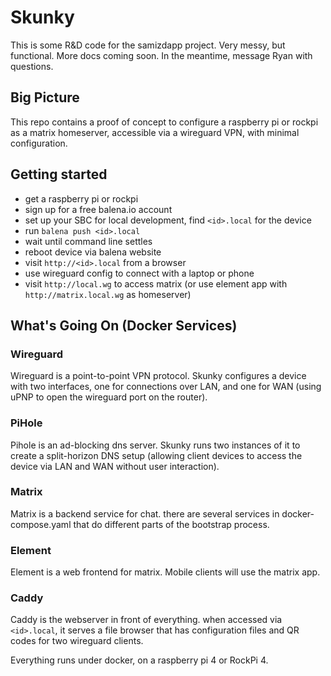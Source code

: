 # Skunky

This is some R&D code for the samizdapp project. Very messy, but functional. More docs coming soon. In the meantime, message Ryan with questions.

## Big Picture

This repo contains a proof of concept to configure a raspberry pi or rockpi as a matrix homeserver, accessible via a wireguard VPN, with minimal configuration.

## Getting started

- get a raspberry pi or rockpi
- sign up for a free balena.io account
- set up your SBC for local development, find `<id>.local` for the device
- run `balena push <id>.local`
- wait until command line settles
- reboot device via balena website
- visit `http://<id>.local` from a browser
- use wireguard config to connect with a laptop or phone
- visit `http://local.wg` to access matrix (or use element app with `http://matrix.local.wg` as homeserver)

## What's Going On (Docker Services)

### Wireguard

Wireguard is a point-to-point VPN protocol. Skunky configures a device with two interfaces, one for connections over LAN, and one for WAN (using uPNP to open the wireguard port on the router).

### PiHole

Pihole is an ad-blocking dns server. Skunky runs two instances of it to create a split-horizon DNS setup (allowing client devices to access the device via LAN and WAN without user interaction).

### Matrix

Matrix is a backend service for chat. there are several services in docker-compose.yaml that do different parts of the bootstrap process.

### Element

Element is a web frontend for matrix. Mobile clients will use the matrix app.

### Caddy

Caddy is the webserver in front of everything. when accessed via `<id>.local`, it serves a file browser that has configuration files and QR codes for two wireguard clients.

Everything runs under docker, on a raspberry pi 4 or RockPi 4.
